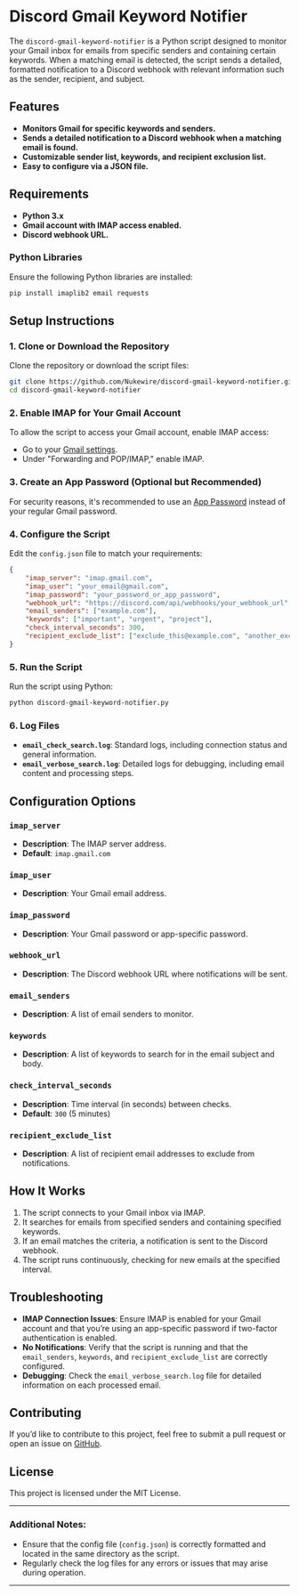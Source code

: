 
# Discord Gmail Keyword Notifier

The `discord-gmail-keyword-notifier` is a Python script designed to monitor your Gmail inbox for emails from specific senders and containing certain keywords. When a matching email is detected, the script sends a detailed, formatted notification to a Discord webhook with relevant information such as the sender, recipient, and subject.

## Features

- **Monitors Gmail for specific keywords and senders.**
- **Sends a detailed notification to a Discord webhook when a matching email is found.**
- **Customizable sender list, keywords, and recipient exclusion list.**
- **Easy to configure via a JSON file.**

## Requirements

- **Python 3.x**
- **Gmail account with IMAP access enabled.**
- **Discord webhook URL.**

### Python Libraries

Ensure the following Python libraries are installed:

```bash
pip install imaplib2 email requests
```

## Setup Instructions

### 1. Clone or Download the Repository

Clone the repository or download the script files:

```bash
git clone https://github.com/Nukewire/discord-gmail-keyword-notifier.git
cd discord-gmail-keyword-notifier
```

### 2. Enable IMAP for Your Gmail Account

To allow the script to access your Gmail account, enable IMAP access:

- Go to your [Gmail settings](https://mail.google.com/mail/u/0/#settings/fwdandpop).
- Under "Forwarding and POP/IMAP," enable IMAP.

### 3. Create an App Password (Optional but Recommended)

For security reasons, it's recommended to use an [App Password](https://support.google.com/mail/answer/185833?hl=en) instead of your regular Gmail password.

### 4. Configure the Script

Edit the `config.json` file to match your requirements:

```json
{
    "imap_server": "imap.gmail.com",
    "imap_user": "your_email@gmail.com",
    "imap_password": "your_password_or_app_password",
    "webhook_url": "https://discord.com/api/webhooks/your_webhook_url",
    "email_senders": ["example.com"],
    "keywords": ["important", "urgent", "project"],
    "check_interval_seconds": 300,
    "recipient_exclude_list": ["exclude_this@example.com", "another_exclude@example.com"]
}
```

### 5. Run the Script

Run the script using Python:

```bash
python discord-gmail-keyword-notifier.py
```

### 6. Log Files

- **`email_check_search.log`**: Standard logs, including connection status and general information.
- **`email_verbose_search.log`**: Detailed logs for debugging, including email content and processing steps.

## Configuration Options

### `imap_server`
- **Description**: The IMAP server address.
- **Default**: `imap.gmail.com`

### `imap_user`
- **Description**: Your Gmail email address.

### `imap_password`
- **Description**: Your Gmail password or app-specific password.

### `webhook_url`
- **Description**: The Discord webhook URL where notifications will be sent.

### `email_senders`
- **Description**: A list of email senders to monitor.

### `keywords`
- **Description**: A list of keywords to search for in the email subject and body.

### `check_interval_seconds`
- **Description**: Time interval (in seconds) between checks.
- **Default**: `300` (5 minutes)

### `recipient_exclude_list`
- **Description**: A list of recipient email addresses to exclude from notifications.

## How It Works

1. The script connects to your Gmail inbox via IMAP.
2. It searches for emails from specified senders and containing specified keywords.
3. If an email matches the criteria, a notification is sent to the Discord webhook.
4. The script runs continuously, checking for new emails at the specified interval.

## Troubleshooting

- **IMAP Connection Issues**: Ensure IMAP is enabled for your Gmail account and that you’re using an app-specific password if two-factor authentication is enabled.
- **No Notifications**: Verify that the script is running and that the `email_senders`, `keywords`, and `recipient_exclude_list` are correctly configured.
- **Debugging**: Check the `email_verbose_search.log` file for detailed information on each processed email.

## Contributing

If you’d like to contribute to this project, feel free to submit a pull request or open an issue on [GitHub](https://github.com/yourusername/discord-gmail-keyword-notifier).

## License

This project is licensed under the MIT License.

---

### Additional Notes:
- Ensure that the config file (`config.json`) is correctly formatted and located in the same directory as the script.
- Regularly check the log files for any errors or issues that may arise during operation.

---

